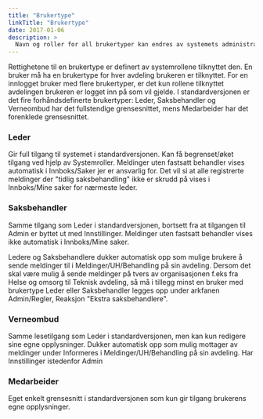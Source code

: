 ```yaml
---
title: "Brukertype"
linkTitle: "Brukertype"
date: 2017-01-06
description: >
  Navn og roller for all brukertyper kan endres av systemets administrator. Brukertyper kan også endres og slettes.
---
```

Rettighetene til en brukertype er definert av systemrollene tilknyttet den. En bruker må ha en brukertype for hver avdeling brukeren er tilknyttet. For en innlogget bruker med flere brukertyper, er det kun rollene tilknyttet avdelingen brukeren er logget inn på som vil gjelde. I standardversjonen er det fire forhåndsdefinerte brukertyper: Leder, Saksbehandler og Verneombud har det fullstendige grensesnittet, mens Medarbeider har det forenklede grensesnittet. 

### Leder

Gir full tilgang til systemet i standardversjonen. Kan få begrenset/øket tilgang ved hjelp av Systemroller. Meldinger uten fastsatt behandler vises automatisk i Innboks/Saker jer er ansvarlig for. Det vil si at alle registrerte meldinger der "tidlig saksbehandling" ikke er skrudd på vises i Innboks/Mine saker for nærmeste leder.

### Saksbehandler

Samme tilgang som Leder i standardversjonen, bortsett fra at tilgangen til Admin er byttet ut med Innstillinger. Meldinger uten fastsatt behandler vises ikke automatisk i Innboks/Mine saker.

Ledere og Saksbehandlere dukker automatisk opp som mulige brukere å sende meldinger til i Meldinger/UH/Behandling på sin avdeling. Dersom det skal være mulig å sende meldinger på tvers av organisasjonen f.eks fra Helse og omsorg til Teknisk avdeling, så må i tillegg minst en bruker med brukertype Leder eller Saksbehandler legges opp under arkfanen Admin/Regler, Reaksjon "Ekstra saksbehandlere".

### Verneombud

Samme lesetilgang som Leder i standardversjonen, men kan kun redigere sine egne opplysninger. Dukker automatisk opp som mulig mottager av meldinger under Informeres i Meldinger/UH/Behandling på sin avdeling. Har Innstillinger istedenfor Admin

### Medarbeider

Eget enkelt grensesnitt i standardversjonen som kun gir tilgang brukerens egne opplysninger. 